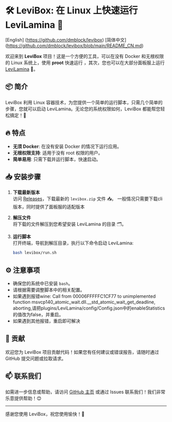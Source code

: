 # 🛠️ LeviBox: 在 Linux 上快速运行 LeviLamina 🚀

[English] (https://github.com/dmblock/levibox)
[简体中文] (https://github.com/dmblock/levibox/blob/main/README_CN.md)

欢迎来到 **LeviBox** 项目！这是一个方便的工具，可以在没有 Docker 和无根权限的 Linux 系统上，使用 **proot** 快速运行 ，其次，您也可以在大部分面板服上运行[LeviLamina](https://github.com/LiteLDev/LeviLamina) 🎉。

## 📦 简介

LeviBox 利用 Linux 容器技术，为您提供一个简单的运行脚本，只需几个简单的步骤，您就可以启动 LeviLamina。无论您的系统权限如何，LeviBox 都能帮您轻松搞定！💪

## 🔥 特点

- **无须 Docker**: 在没有安装 Docker 的情况下运行应用。
- **无根权限支持**: 适用于没有 root 权限的用户。
- **简单易用**: 只需下载并运行脚本，快速启动。

## 📥 安装步骤

1. **下载最新版本**  
   访问 [Releases](https://github.com/dmblock/levibox/releases)，下载最新的 `levibox.zip` 文件 📥。
   一般情况只需要下载cli版本，同时提供了面板服的适配版本

2. **解压文件**  
   将下载的文件解压到您希望安装 LeviLamina 的目录 🗂️。

3. **运行脚本**  
   打开终端，导航到解压目录，执行以下命令启动 LeviLamina:  
   ```bash
   bash levibox/run.sh
   ```

## ⚙️ 注意事项

- 确保您的系统中已安装 `bash`。
- 请根据需要调整脚本中的相关配置。
- 如果遇到报错wine: Call from 00006FFFFFC1CF77 to unimplemented function msvcp140_atomic_wait.dll.__std_atomic_wait_get_deadline, aborting,请把plugins/LeviLamina/config/Config.json中的enableStatistics的值改为false，并重启。
- 如果遇到其他报错，重启即可解决

## 🤝 贡献

欢迎您为 LeviBox 项目贡献代码！如果您有任何建议或错误报告，请随时通过 GitHub 提交问题或拉取请求。

## 📫 联系我们

如需进一步信息或帮助，请访问 [GitHub 主页](https://github.com/dmblock/levibox) 或通过 Issues 联系我们！我们非常乐意提供帮助！😊

---

感谢您使用 LeviBox，祝您使用愉快！🎊
